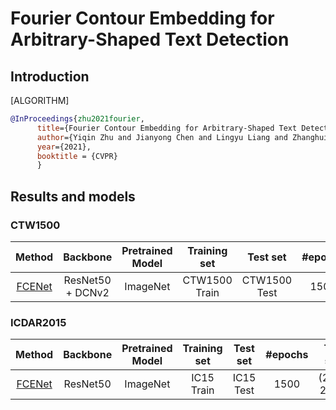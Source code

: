 # Fourier Contour Embedding for Arbitrary-Shaped Text Detection

## Introduction

[ALGORITHM]

```bibtex
@InProceedings{zhu2021fourier,
      title={Fourier Contour Embedding for Arbitrary-Shaped Text Detection},
      author={Yiqin Zhu and Jianyong Chen and Lingyu Liang and Zhanghui Kuang and Lianwen Jin and Wayne Zhang},
      year={2021},
      booktitle = {CVPR}
      }
```

## Results and models

### CTW1500

|                                     Method                             |     Backbone     | Pretrained Model | Training set  |   Test set   | #epochs | Test size | Recall | Precision | Hmean |                                                                                        Download                                                                                                    |
| :--------------------------------------------------------------------: |:----------------:| :--------------: | :-----------: | :----------: | :-----: | :-------: | :----: | :-------: | :---: | :------------------------------------------------------------------------------------------------------------------------------------------------------------------------------------------------: |
| [FCENet](/configs/textdet/fcenet/fcenet_r50dcnv2_fpn_1500e_ctw1500.py) | ResNet50 + DCNv2 |     ImageNet     | CTW1500 Train | CTW1500 Test |  1500   |(736, 1080)| 0.828  |   0.875   | 0.851 | [model](https://download.openmmlab.com/mmocr/textdet/fcenet/fcenet_r50dcnv2_fpn_1500e_ctw1500-05d740bb.pth) \| [log](https://download.openmmlab.com/mmocr/textdet/fcenet/20210511_181328.log.json) |

### ICDAR2015

|                                     Method                             |     Backbone     | Pretrained Model | Training set  |   Test set   | #epochs | Test size  | Recall | Precision | Hmean |                                                                                        Download                                                                                                    |
| :--------------------------------------------------------------------: | :--------------: | :--------------: | :-----------: | :----------: | :-----: | :-------:  | :----: | :-------: | :---: | :------------------------------------------------------------------------------------------------------------------------------------------------------------------------------------------------: |
| [FCENet](/configs/textdet/fcenet/fcenet_r50_fpn_1500e_icdar2015.py)    |     ResNet50     |     ImageNet     |   IC15 Train  |   IC15 Test  |  1500   |(2260, 2260)| 0.819  |   0.880   | 0.849 | [model](https://download.openmmlab.com/mmocr/textdet/fcenet/fcenet_r50_fpn_1500e_icdar2015-d435c061.pth) \| [log](https://download.openmmlab.com/mmocr/textdet/fcenet/20210601_222655.log.json) |
